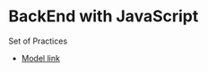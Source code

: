 # BackEnd with JavaScript
Set of Practices

- [Model link](https://app.eraser.io/workspace/YtPqZ1VogxGy1jzIDkzj)